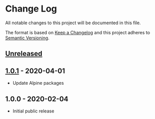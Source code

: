 # Change Log

All notable changes to this project will be documented in this file.

The format is based on [Keep a Changelog](http://keepachangelog.com/)
and this project adheres to [Semantic Versioning](http://semver.org/).

## [Unreleased]

## [1.0.1] - 2020-04-01
- Update Alpine packages

## 1.0.0 - 2020-02-04

- Initial public release

[Unreleased]:  https://github.com/gmitirol/alpine311/compare/1.0.1...HEAD
[1.0.1]: https://github.com/gmitirol/alpine311/compare/1.0.0...1.0.1
